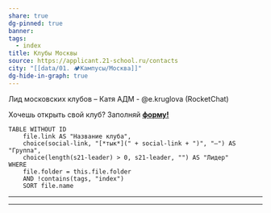 ```yaml
---
share: true
dg-pinned: true
banner: 
tags:
  - index
title: Клубы Москвы
source: https://applicant.21-school.ru/contacts
city: "[[data/01. 🏕️Кампусы/Москва]]"
dg-hide-in-graph: true
---
```


Лид московских клубов – Катя АДМ - @e.kruglova (RocketChat)  
  
Хочешь открыть свой клуб? Заполняй **[форму!](https://forms.yandex.ru/cloud/6672cca6068ff00fb963c72e/)**

```dataview
TABLE WITHOUT ID
	file.link AS "Название клуба",
    choice(social-link, "[*тык*](" + social-link + ")", "—") AS "Группа",
    choice(length(s21-leader) > 0, s21-leader, "") AS "Лидер"
WHERE 
	file.folder = this.file.folder 
	AND !contains(tags, "index")
	SORT file.name
```

___
___